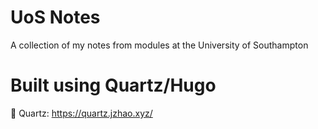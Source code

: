 # UoS Notes

A collection of my notes from modules at the University of Southampton

# Built using Quartz/Hugo

🔗 Quartz: https://quartz.jzhao.xyz/
